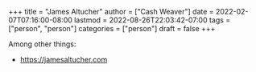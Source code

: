 +++
title = "James Altucher"
author = ["Cash Weaver"]
date = 2022-02-07T07:16:00-08:00
lastmod = 2022-08-26T22:03:42-07:00
tags = ["person", "person"]
categories = ["person"]
draft = false
+++

Among other things:

-   <https://jamesaltucher.com>
